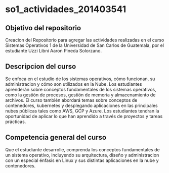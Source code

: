 # so1_actividades_201403541
## Objetivo del repositorio
Creacion del Repositorio para agregar las actividades realizadas en el curso Sistemas Operativos 1 de la Universidad de San Carlos de Guatemala, por el estudiante Uzzi Libni Aaron Pineda Solorzano.

## Descripcion del curso
Se enfoca en el estudio de los sistemas operativos, cómo funcionan, su administracion y cómo son utilizados en la Nube. Los estudiantes aprenderán sobre conceptos fundamentales de los sistemas operativos, como la gestión de procesos, gestión de memoria y almacenamiento de archivos. El curso también abordará temas sobre conceptos de contenedores, kubernetes y desplegando aplicaciones en las principales nubes públicas tales como AWS, GCP y Azure. Los estudiantes tendran la oportunidad de aplicar lo que han aprendido a través de proyectos y tareas prácticas.

## Competencia general del curso
Que el estudiante desarrolle, comprenda los conceptos fundamentales de un sistema operativo, incluyendo su arquitectura, diseño y administracion con un especial énfasis en Linux y sus distintas aplicaciones en la nube y contenedores.
